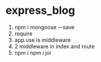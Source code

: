 # express_blog

1. npm i mongoose --save
2. require
3. app.use is middleware
4. 2 middleware in index and route
5. npm i npm i joi
